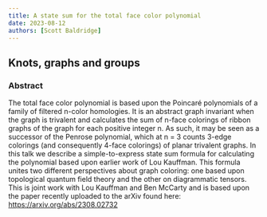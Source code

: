 ```yaml
---
title: A state sum for the total face color polynomial
date: 2023-08-12
authors: [Scott Baldridge]
---
```


## Knots, graphs and groups

### Abstract

The total face color polynomial is based upon the Poincaré polynomials of a family of filtered n-color homologies. It is an abstract graph invariant when the graph is trivalent and calculates the sum of n-face colorings of ribbon graphs of the graph for each positive integer n. As such, it may be seen as a successor of the Penrose polynomial, which at n = 3 counts 3-edge colorings (and consequently 4-face colorings) of planar trivalent graphs. In this talk we describe a simple-to-express state sum formula for calculating the polynomial based upon earlier work of Lou Kauffman. This formula unites two different perspectives about graph coloring: one based upon topological quantum field theory and the other on diagrammatic tensors.
This is joint work with Lou Kauffman and Ben McCarty and is based upon the paper recently uploaded to the arXiv found here: https://arxiv.org/abs/2308.02732

  
 

 





